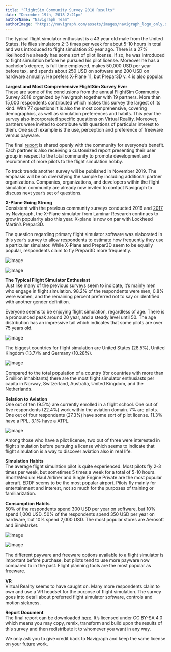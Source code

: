 ```yaml
---
title: "FlightSim Community Survey 2018 Results"
date: "December 19th, 2018 2:21pm"
authorName: "Navigraph Team"
authorImage: "https://navigraph.com/assets/images/navigraph_logo_only.svg"
---
```


The typical flight simulator enthusiast is a 43 year old male from the United States. He flies simulators 2-3 times per week for about 5-10 hours in total and was introduced to flight simulation 20 year ago. There is a 27% likelihood he already has some sort of pilot license. If so, he was introduced to flight simulation before he pursued his pilot license. Moreover he has a bachelor’s degree, is full time employed, makes 50,000 USD per year before tax, and spends about 250 USD on software and 200 USD on hardware annually. He prefers X-Plane 11, but Prepar3D v. 4 is also popular.

**Largest and Most Comprehensive FlightSim Survey Ever**  
These are some of the conclusions from the annual FlightSim Community Survey 2018 organized by Navigraph together with 19 partners. More than 15,000 respondents contributed which makes this survey the largest of its kind. With 77 questions it is also the most comprehensive, covering demographics, as well as simulation preferences and habits. This year the survey also incorporated specific questions on Virtual Reality. Moreover, partners were invited to contribute with questions of particular interest to them. One such example is the use, perception and preference of freeware versus payware.

The final [report](https://download.navigraph.com/docs/navigraph-flightsim-community-survey-2018-final.pdf) is shared openly with the community for everyone’s benefit. Each partner is also receiving a customized report presenting their user group in respect to the total community to promote development and recruitment of more pilots to the flight simulation hobby.

To track trends another survey will be published in November 2019\. The emphasis will be on diversifying the sample by including additional partner organizations. Companies, organizations, and developers within the flight simulation community are already now invited to contact Navigraph to discuss next year’s set of questions.

**X-Plane Going Strong**  
Consistent with the previous community surveys conducted 2016 and [2017](http://blog.navigraph.com/post/167492052421/survey-results-prepar3d-x-plane-up-fsx-down) by Navigraph, the X-Plane simulator from Laminar Research continues to grow in popularity also this year. X-plane is now on par with Lockheed Martin’s Prepar3D.

The question regarding primary flight simulator software was elaborated in this year’s survey to allow respondents to estimate how frequently they use a particular simulator. While X-Plane and Prepar3D seem to be equally popular, respondents claim to fly Prepar3D more frequently.

  
![image](/media/181243982766_0.png)

![image](/media/181243982766_1.png)

**The Typical Flight Simulator Enthusiast**  
Just like many of the previous surveys seem to indicate, it’s mainly men who engage in flight simulation. 98.2% of the respondents were men, 0.8% were women, and the remaining percent preferred not to say or identified with another gender definition.

Everyone seems to be enjoying flight simulation, regardless of age. There is a pronounced peak around 20 year, and a steady level until 50\. The age distribution has an impressive tail which indicates that some pilots are over 75 years old.

![image](/media/181243982766_2.png)

The biggest countries for flight simulation are United States (28.5%), United Kingdom (13.7)% and Germany (10.28%). 

![image](/media/181243982766_3.png)

Compared to the total population of a country (for countries with more than 5 million inhabitants) there are the most flight simulator enthusiasts per capita in Norway, Switzerland, Australia, United Kingdom, and the Netherlands.

**Relation to Aviation**  
One out of ten (9.5%) are currently enrolled in a flight school. One out of five respondents (22.4%) work within the aviation domain. 7% are pilots. One out of four respondents (27.3%) have some sort of pilot license. 11.3% have a PPL. 3.1% have a ATPL.

![image](/media/181243982766_4.png)

Among those who have a pilot license, two out of three were interested in flight simulation before pursuing a license which seems to indicate that flight simulation is a way to discover aviation also in real life.

**Simulation Habits**  
The average flight simulation pilot is quite experienced. Most pilots fly 2-3 times per week, but sometimes 5 times a week for a total of 5-10 hours. Short/Medium Haul Airliner and Single Engine Private are the most popular aircraft. EDDF seems to be the most popular airport. Pilots fly mainly for entertainment and interest, not so much for the purposes of training or familiarization.

**Consumption Habits**  
50% of the respondents spend 300 USD per year on software, but 10% spend 1,000 USD. 50% of the respondents spend 350 USD per year on hardware, but 10% spend 2,000 USD. The most popular stores are Aerosoft and SimMarket.

![image](/media/181243982766_5.png)

![image](/media/181243982766_6.png)

The different payware and freeware options available to a flight simulator is important before purchase, but pilots tend to use more payware now compared to in the past. Flight planning tools are the most popular as freeware.

**VR**  
Virtual Reality seems to have caught on. Many more respondents claim to own and use a VR headset for the purpose of flight simulation. The survey goes into detail about preferred flight simulator software, controls and motion sickness.  
  
**Report Document**  
The final report can be downloaded [here](https://download.navigraph.com/docs/navigraph-flightsim-community-survey-2018-final.pdf). It’s licensed under CC BY-SA 4.0 which means you may copy, remix, transform and build upon the results of this survey and then redistribute it to whomever you want in any way.

We only ask you to give credit back to Navigraph and keep the same license on your future work.